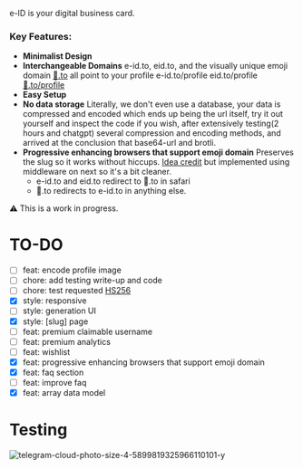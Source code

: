 e-ID is your digital business card.

### Key Features:
- **Minimalist Design**
- **Interchangeable Domains** e-id.to, eid.to, and the visually unique emoji domain [👤️️.to](xn--mq8h.to) all point to your profile e-id.to/profile eid.to/profile [👤️️.to/profile](xn--mq8h.to/profile)
- **Easy Setup**
- **No data storage** Literally, we don't even use a database, your data is compressed and encoded which ends up being the url itself, try it out yourself and inspect the code if you wish, after extensively testing(2 hours and chatgpt) several compression and encoding methods, and arrived at the conclusion that base64-url and brotli.
- **Progressive enhancing browsers that support emoji domain** Preserves the slug so it works without hiccups. [Idea credit](https://github.com/jonroig/emojiurlifier) but implemented using middleware on next so it's a bit cleaner.
  - e-id.to and eid.to redirect to 👤️️️️.to in safari
  - 👤.to redirects to e-id.to in anything else.



⚠️ This is a work in progress.

# TO-DO
- [ ] feat: encode profile image
- [ ] chore: add testing write-up and code
- [ ] chore: test requested [HS256](https://pypi.org/project/python-jose/)
- [x] style: responsive
- [ ] style: generation UI
- [x] style: [slug] page
- [ ] feat: premium claimable username
- [ ] feat: premium analytics
- [ ] feat: wishlist
- [x] feat: progressive enhancing browsers that support emoji domain
- [x] feat: faq section
- [ ] feat: improve faq
- [x] feat: array data model

# Testing
![telegram-cloud-photo-size-4-5899819325966110101-y](https://github.com/adriangalilea/e-id/assets/90320947/a06d37a0-54b9-4aec-ae14-a096bcac31f9)
